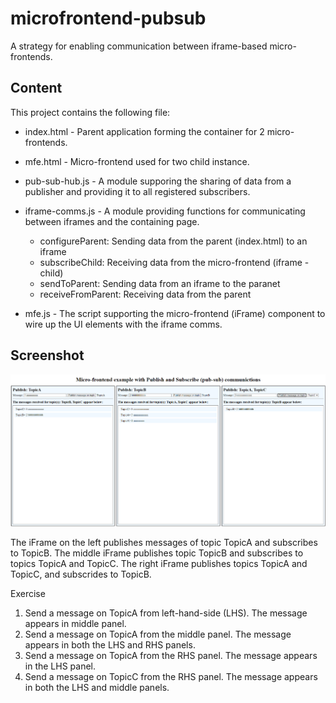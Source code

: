 # microfrontend-pubsub

A strategy for enabling communication between iframe-based micro-frontends.

## Content

This project contains the following file:

- index.html - Parent application forming the container for 2 micro-frontends.
- mfe.html - Micro-frontend used for two child instance.

- pub-sub-hub.js - A module supporing the sharing of data from a publisher and providing it to all registered subscribers.
- iframe-comms.js - A module providing functions for communicating between iframes and the containing page.
  - configureParent: Sending data from the parent (index.html) to an iframe
  - subscribeChild: Receiving data from the micro-frontend (iframe - child)
  - sendToParent: Sending data from an iframe to the paranet
  - receiveFromParent: Receiving data from the parent
- mfe.js - The script supporting the micro-frontend (iFrame) component to wire up the UI elements with the iframe comms.

## Screenshot

![Screenshot of the sampler running showing messages sent between the microfrontends](Screenshot.png 'Microfrontend and PubSub')

The iFrame on the left publishes messages of topic TopicA and subscribes to TopicB.
The middle iFrame publishes topic TopicB and subscribes to topics TopicA and TopicC.
The right iFrame publishes topics TopicA and TopicC, and subscrides to TopicB.

Exercise

1. Send a message on TopicA from left-hand-side (LHS). The message appears in middle panel.
2. Send a message on TopicA from the middle panel. The message appears in both the LHS and RHS panels.
3. Send a message on TopicA from the RHS panel. The message appears in the LHS panel.
4. Send a message on TopicC from the RHS panel. The message appears in both the LHS and middle panels.
